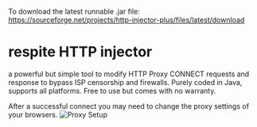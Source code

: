 To download the latest runnable .jar file: https://sourceforge.net/projects/http-injector-plus/files/latest/download
# respite HTTP injector
a powerful but simple tool to modify HTTP Proxy CONNECT requests and response to bypass ISP censorship and firewalls.
Purely coded in Java, supports all platforms.
Free to use but comes with no warranty.

After a successful connect you may need to change the proxy settings of your browsers.
![Proxy Setup](http://alizersepicbasement.7m.pl/img/2020-07-10%2023-06-53.00_00_17_22.Still001.jpg)

